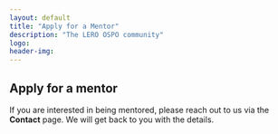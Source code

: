 ```yaml
---
layout: default
title: "Apply for a Mentor"
description: "The LERO OSPO community"
logo:
header-img:
---
```


<section class="py-5 position-relative">
  <a class="back" href="{{ site.baseurl}}/Mentor_Programme/">
    <i class="bi bi-arrow-left-short"></i>
  </a >
  <div class="custom-container">
    <h2 class="mb-3">Apply for a mentor</h2> 
    <p class="text-justify">
      If you are interested in being mentored, please reach out to us via the <b>Contact</b> page. We will get back to you with the details.
    </p>
  </div>
</section>
